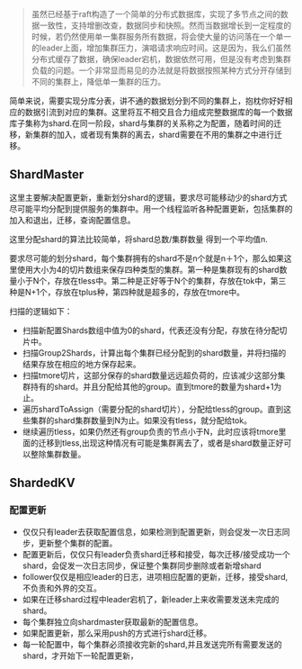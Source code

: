 > 虽然已经基于raft构造了一个简单的分布式数据库，实现了多节点之间的数据一致性，支持增删改查，数据同步和快照。然而当数据增长到一定程度的时候，若仍然使用单一集群服务所有数据，将会使大量的访问落在一个单一的leader上面，增加集群压力，演唱请求响应时间。这是因为，我么们虽然分布式缓存了数据，确保leader宕机，数据依然可用，但是没有考虑到集群负载的问题。一个非常显而易见的办法就是将数据按照某种方式分开存储到不同的集群上，降低单一集群的压力。

简单来说，需要实现分库分表，讲不通的数据划分到不同的集群上，抱枕你好好相应的数据引流到对应的集群。这里将互不相交且合力组成完整数据库的每一个数据库子集称为shard.在同一阶段，shard与集群的关系称之为配置，随着时间的迁移，新集群的加入，或者现有集群的离去，shard需要在不用的集群之中进行迁移。

## ShardMaster

这里主要解决配置更新，重新划分shard的逻辑，要求尽可能移动少的shard方式尽可能平均分配到提供服务的集群中。用一个线程监听各种配置更新，包括集群的加入和退出，迁移，查询配置信息。

这里分配shard的算法比较简单，将shard总数/集群数量 得到一个平均值n.

要求尽可能的划分shard，每个集群拥有的shard不是n个就是n＋1个，那么如果这里使用大小为4的切片数组来保存四种类型的集群。第一种是集群现有的shard数量小于N个，存放在tless中。第二种是正好等于N个的集群，存放在tok中，第三种是N+1个，存放在tplus种，第四种就是超多的，存放在tmore中。

扫描的逻辑如下：

- 扫描新配置Shards数组中值为0的shard，代表还没有分配，存放在待分配切片中。
- 扫描Group2Shards，计算出每个集群已经分配到的shard数量，并将扫描的结果存放在相应的地方保存起来。
- 扫描tmore切片，这部分保存的shard数量远远超负荷的，应该减少这部分集群持有的shard。并且分配给其他的group。直到tmore的数量为shard+1为止。
- 遍历shardToAssign（需要分配的shard切片），分配给tless的group。直到这些集群的shard集群数量到N为止。如果没有tless，就分配给tok。
- 继续遍历tless，如果仍然还有group负责的节点小于N，此时应该将tmore里面的迁移到tless,出现这种情况有可能是集群离去了，或者是shard数量正好可以整除集群数量。

## ShardedKV

### 配置更新

- 仅仅只有leader去获取配置信息，如果检测到配置更新，则会促发一次日志同步，更新整个集群的配置。
- 配置更新后，仅仅只有leader负责shard迁移和接受，每次迁移/接受成功一个shard，会促发一次日志同步，保证整个集群同步删除或者新增shard
- follower仅仅是相应leader的日志，进项相应配置的更新，迁移，接受shard,不负责和外界的交互。
- 如果在迁移shard过程中leader宕机了，新leader上来收需要发送未完成的shard。
- 每个集群独立向shardmaster获取最新的配置信息。
- 如果配置更新，那么采用push的方式进行shard迁移。
- 每一轮配置中，每个集群必须接收完新的shard,并且发送完所有需要发送的shard，才开始下一轮配置更新，